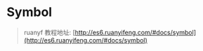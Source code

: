 Symbol
===

> ruanyf 教程地址: [http://es6.ruanyifeng.com/#docs/symbol](http://es6.ruanyifeng.com/#docs/symbol)
